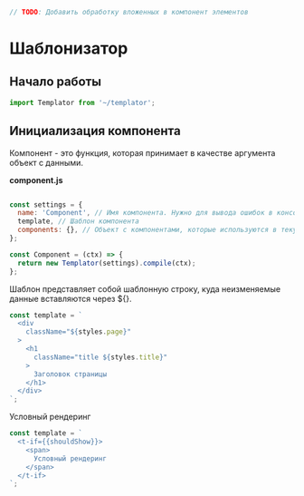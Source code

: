 ```javascript
// TODO: Добавить обработку вложенных в компонент элементов
```

# Шаблонизатор

## Начало работы

```javascript
import Templator from '~/templator';
```

## Инициализация компонента

Компонент - это функция, которая принимает в качестве аргумента объект с данными.

**component.js**
```javascript

const settings = {
  name: 'Component', // Имя компонента. Нужно для вывода ошибок в консоли
  template, // Шаблон компонента
  components: {}, // Объект с компонентами, которые используются в текущем компоненте
};

const Сomponent = (ctx) => {
  return new Templator(settings).compile(ctx);
};
```

Шаблон представляет собой шаблонную строку, куда неизменяемые данные вставляются через ${}.

```javascript
const template = `
  <div
    className="${styles.page}"
  >
    <h1
      className="title ${styles.title}"
    >
      Заголовок страницы
    </h1>
  </div>
`;
```

Условный рендеринг

```javascript
const template = `
  <t-if={{shouldShow}}>
    <span>
      Условный рендеринг
    </span>
  </t-if>
`;
